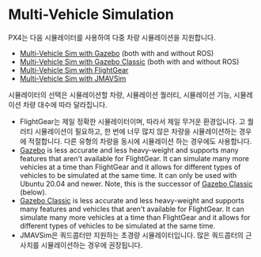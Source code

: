 # Multi-Vehicle Simulation

PX4는 다음 시뮬레이터를 사용하여 다중 차량 시뮬레이션을 지원합니다.

- [Multi-Vehicle Sim with Gazebo](../sim_gazebo_gz/multi_vehicle_simulation.md) (both with and without ROS)
- [Multi-Vehicle Sim with Gazebo Classic](../sim_gazebo_classic/multi_vehicle_simulation.md) (both with and without ROS)
- [Multi-Vehicle Sim with FlightGear](../sim_flightgear/multi_vehicle.md)
- [Multi-Vehicle Sim with JMAVSim](../sim_jmavsim/multi_vehicle.md)

시뮬레이터의 선택은 시뮬레이션할 차량, 시뮬레이션 퀄러티, 시뮬레이션 기능, 시뮬레이션 차량 대수에 따라 달라집니다.

- FlightGear는 제일 정확한 시뮬레이터이며, 따라서 제일 무거운 환경입니다.
  고 퀄러티 시뮬레이션이 필요하고, 한 번에 너무 많지 않은 차량을 시뮬레이션하는 경우에 적절합니다.
  다른 유형의 차량을 동시에 시뮬레이션 하는 경우에도 사용합니다.
- [Gazebo](../sim_gazebo_gz/index.md) is less accurate and less heavy-weight and supports many features that aren't available for FlightGear.
  It can simulate many more vehicles at a time than FlightGear and it allows for different types of vehicles to be simulated at the same time.
  It can only be used with Ubuntu 20.04 and newer.
  Note, this is the successor of [Gazebo Classic](../sim_gazebo_classic/index.md) (below).
- [Gazebo Classic](../sim_gazebo_classic/index.md) is less accurate and less heavy-weight and supports many features and vehicles that aren't available for FlightGear.
  It can simulate many more vehicles at a time than FlightGear and it allows for different types of vehicles to be simulated at the same time.
- JMAVSim은 쿼드콥터만 지원하는 초경량 시뮬레이터입니다.
  많은 쿼드콥터의 근사치를 시뮬레이션하는 경우에 권장됩니다.
